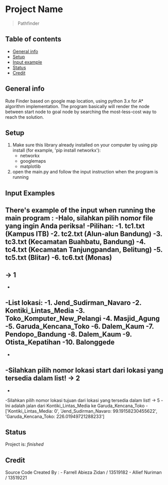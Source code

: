 # Project Name
> Pathfinder

## Table of contents
* [General info](#general-info)
* [Setup](#setup)
* [Input example](#input-example)
* [Status](#status)
* [Credit](#credit)

## General info
Rute Finder based on google map location, using python 3.x for A* algorithm implementation. 
The program basically will render the node between start node to goal node by searching the most-less-cost way to reach the solution.

## Setup
1. Make sure this library already installed on your computer by using pip install (for example, 'pip install networkx'):
    - networkx
    - googlemaps
    - matplotlib
2. open the main.py and follow the input instruction when the program is running

## Input Examples
There's example of the input when running the main program :
-Halo, silahkan pilih nomor file yang ingin Anda periksa!
-Pilihan:
-1. tc1.txt (Kampus ITB)
-2. tc2.txt (Alun-alun Bandung)
-3. tc3.txt (Kecamatan Buahbatu, Bandung)
-4. tc4.txt (Kecamatan Tanjungpandan, Belitung)
-5. tc5.txt (Blitar)
-6. tc6.txt (Monas)
-
-> 1
-
-
-List lokasi:
-1. Jend_Sudirman_Navaro
-2. Kontiki_Lintas_Media
-3. Toko_Komputer_New_Pelangi
-4. Masjid_Agung
-5. Garuda_Kencana_Toko
-6. Dalem_Kaum
-7. Pendopo_Bandung
-8. Dalem_Kaum
-9. Otista_Kepatihan
-10. Balonggede
-
-
-Silahkan pilih nomor lokasi start dari lokasi yang tersedia dalam list!
-> 2
-
-
-Silahkan pilih nomor lokasi tujuan dari lokasi yang tersedia dalam list!
-> 5
-Ini adalah jalan dari Kontiki_Lintas_Media ke Garuda_Kencana_Toko
-['Kontiki_Lintas_Media: 0', 'Jend_Sudirman_Navaro: 99.19158230455622', 'Garuda_Kencana_Toko: 226.01949721288233']

## Status
Project is: _finished_

## Credit
Source Code Created By :
    - Farrell Abieza Zidan / 13519182
    - Allief Nuriman / 13519221
